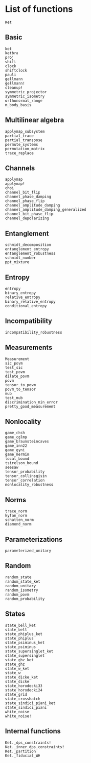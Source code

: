 # List of functions

```@docs
Ket
```

## Basic

```@docs
ket
ketbra
proj
shift
clock
shiftclock
pauli
gellmann
gellmann!
cleanup!
symmetric_projector
symmetric_isometry
orthonormal_range
n_body_basis
```

## Multilinear algebra

```@docs
applymap_subsystem
partial_trace
partial_transpose
permute_systems
permutation_matrix
trace_replace
```


## Channels

```@docs
applymap
applymap!
choi
channel_bit_flip
channel_phase_damping
channel_phase_flip
channel_amplitude_damping
channel_amplitude_damping_generalized
channel_bit_phase_flip
channel_depolarizing
```

## Entanglement

```@docs
schmidt_decomposition
entanglement_entropy
entanglement_robustness
schmidt_number
ppt_mixture
```

## Entropy

```@docs
entropy
binary_entropy
relative_entropy
binary_relative_entropy
conditional_entropy
```

## Incompatibility

```@docs
incompatibility_robustness
```

## Measurements

```@docs
Measurement
sic_povm
test_sic
test_povm
dilate_povm
povm
tensor_to_povm
povm_to_tensor
mub
test_mub
discrimination_min_error
pretty_good_measurement
```

## Nonlocality

```@docs
game_chsh
game_cglmp
game_braunsteincaves
game_inn22
game_gyni
game_mermin
local_bound
tsirelson_bound
seesaw
tensor_probability
tensor_collinsgisin
tensor_correlation
nonlocality_robustness
```

## Norms

```@docs
trace_norm
kyfan_norm
schatten_norm
diamond_norm
```

## Parameterizations

```@docs
parameterized_unitary
```

## Random

```@docs
random_state
random_state_ket
random_unitary
random_isometry
random_povm
random_probability
```

## States

```@docs
state_bell_ket
state_bell
state_phiplus_ket
state_phiplus
state_psiminus_ket
state_psiminus
state_supersinglet_ket
state_supersinglet
state_ghz_ket
state_ghz
state_w_ket
state_w
state_dicke_ket
state_dicke
state_horodecki33
state_horodecki24
state_grid
state_crosshatch
state_sindici_piani_ket
state_sindici_piani
white_noise
white_noise!
```

## Internal functions

```@docs
Ket._dps_constraints!
Ket._inner_dps_constraints!
Ket._partition
Ket._fiducial_WH
```
